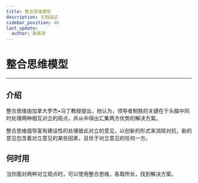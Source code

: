 ```yaml
---
title: 整合思维模型
description: 文档描述
sidebar_position: 40
last_update:
  author: 蒯美政
---
```


# 整合思维模型

------

## 介绍

整合思维由加拿大罗杰•马丁教授提出，他认为，领导者制胜的关键在于头脑中同时处理两种相互对立的观点，并从中得出汇集两方优势的解决方案。

整合思维倡导富有建设性的处理彼此对立的意见，以创新的形式来消除对抗，新的意见包含着对立意见的某些因素，且优于对立意见的任何一方。

## 何时用

当你面对两种对立观点时，可以使用整合思维，各取所长，找到解决方案。